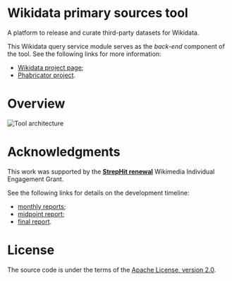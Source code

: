 # Wikidata primary sources tool
A platform to release and curate third-party datasets for Wikidata.

This Wikidata query service module serves as the *back-end* component of the tool.
See the following links for more information:
- [Wikidata project page](https://www.wikidata.org/wiki/Wikidata:Primary_sources_tool);
- [Phabricator project](https://phabricator.wikimedia.org/project/profile/2788/).

# Overview
![Tool architecture](https://upload.wikimedia.org/wikipedia/commons/a/a7/Wikidata_primary_sources_tool_architecture_v2.svg)

# Acknowledgments
This work was supported by the **[StrepHit renewal](https://meta.wikimedia.org/wiki/Grants:IEG/StrepHit:_Wikidata_Statements_Validation_via_References/Renewal)**
Wikimedia Individual Engagement Grant.

See the following links for details on the development timeline:
- [monthly reports](https://meta.wikimedia.org/wiki/Grants:IEG/StrepHit:_Wikidata_Statements_Validation_via_References/Renewal/Timeline);
- [midpoint report](https://meta.wikimedia.org/wiki/Grants:IEG/StrepHit:_Wikidata_Statements_Validation_via_References/Renewal/Midpoint);
- [final report](https://meta.wikimedia.org/wiki/Grants:IEG/StrepHit:_Wikidata_Statements_Validation_via_References/Renewal/Final).

# License
The source code is under the terms of the [Apache License, version 2.0](http://www.apache.org/licenses/LICENSE-2.0).

